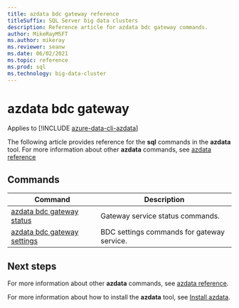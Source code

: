 ```yaml
---
title: azdata bdc gateway reference
titleSuffix: SQL Server big data clusters
description: Reference article for azdata bdc gateway commands.
author: MikeRayMSFT
ms.author: mikeray
ms.reviewer: seanw
ms.date: 06/02/2021
ms.topic: reference
ms.prod: sql
ms.technology: big-data-cluster
---
```


# azdata bdc gateway

Applies to [!INCLUDE [azure-data-cli-azdata](../../includes/azure-data-cli-azdata.md)]

The following article provides reference for the **sql** commands in the **azdata** tool. For more information about other **azdata** commands, see [azdata reference](reference-azdata.md)

## Commands

|Command|Description|
| --- | --- |
[azdata bdc gateway status](reference-azdata-bdc-gateway-status.md) | Gateway service status commands.
[azdata bdc gateway settings](reference-azdata-bdc-gateway-settings.md) | BDC settings commands for gateway service.

## Next steps

For more information about other **azdata** commands, see [azdata reference](reference-azdata.md). 

For more information about how to install the **azdata** tool, see [Install azdata](..\install\deploy-install-azdata.md).